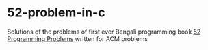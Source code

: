 # 52-problem-in-c
Solutions of the problems of first ever Bengali programming book [52 Programming Problems](https://www.rokomari.com/book/112234/52-programming-problem-and-solution) written for ACM problems

